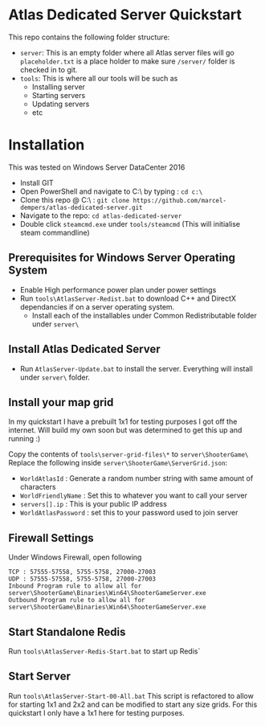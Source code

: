 # Atlas Dedicated Server Quickstart

This repo contains the following folder structure:
* `server`:
    This is an empty folder where all Atlas server files will go
    `placeholder.txt` is a place holder to make sure `/server/` folder is checked in to git.
* `tools`:
    This is where all our tools will be such as
    * Installing server
    * Starting servers
    * Updating servers
    * etc

# Installation

This was tested on Windows Server DataCenter 2016

* Install GIT
* Open PowerShell and navigate to C:\ by typing : `cd c:\`
* Clone this repo @ C:\ : `git clone https://github.com/marcel-dempers/atlas-dedicated-server.git`
* Navigate to the repo: `cd atlas-dedicated-server`
* Double click `steamcmd.exe` under `tools/steamcmd` (This will initialise steam commandline)


## Prerequisites for Windows Server Operating System

* Enable High performance power plan under power settings
* Run `tools\AtlasServer-Redist.bat` to download C++ and DirectX dependancies if on a server operating system.
    * Install each of the installables under Common Redistributable folder under `server\`

## Install Atlas Dedicated Server

* Run `AtlasServer-Update.bat` to install the server. Everything will install under `server\` folder.

## Install your map grid

In my quickstart I have a prebuilt 1x1 for testing purposes I got off the internet. Will build my own soon but was determined to get this up and running :)

Copy the contents of `tools\server-grid-files\*` to `server\ShooterGame\`
Replace the following inside `server\ShooterGame\ServerGrid.json`:

* `WorldAtlasId` : Generate a random number string with same amount of characters
* `WorldFriendlyName` : Set this to whatever you want to call your server
* `servers[].ip` : This is your public IP address
* `WorldAtlasPassword` : set this to your password used to join server

## Firewall Settings

Under Windows Firewall, open following

```
TCP : 57555-57558, 5755-5758, 27000-27003
UDP : 57555-57558, 5755-5758, 27000-27003
Inbound Program rule to allow all for server\ShooterGame\Binaries\Win64\ShooterGameServer.exe
Outbound Program rule to allow all for server\ShooterGame\Binaries\Win64\ShooterGameServer.exe

```
## Start Standalone Redis

Run `tools\AtlasServer-Redis-Start.bat` to start up Redis`

## Start Server

Run `tools\AtlasServer-Start-00-All.bat`
This script is refactored to allow for starting 1x1 and 2x2 and can be modified to start any size grids.
For this quickstart I only have a 1x1 here for testing purposes.


